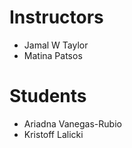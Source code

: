 # Instructors

- Jamal W Taylor
- Matina Patsos

# Students

- Ariadna Vanegas-Rubio
- Kristoff Lalicki
